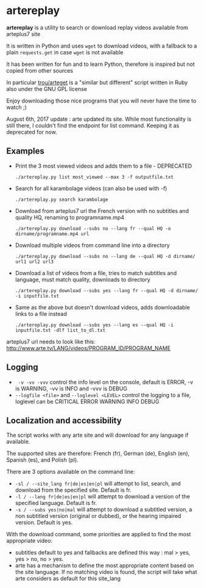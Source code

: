 # artereplay

**artereplay** is a utility to search or download replay videos available from arteplus7 site

It is written in Python and uses `wget` to download videos, with a fallback to a plain `requests.get` in case `wget` is not available

It has been written for fun and to learn Python, therefore is inspired but not copied from other sources

In particular [trou/arteget](https://github.com/trou/arteget) is a "similar but different" script written in Ruby also under the GNU GPL license

Enjoy downloading those nice programs that you will never have the time to watch ;)

August 6th, 2017 update : arte updated its site. While most functionality is still there, I couldn't find the endpoint for list command. Keeping it as deprecated for now.

## Examples

* Print the 3 most viewed videos and adds them to a file - DEPRECATED
    ```
    ./artereplay.py list most_viewed --max 3 -f outputfile.txt
    ```
        
* Search for all karambolage videos (can also be used with -f)
    ```
    ./artereplay.py search karambolage
    ```
* Download from arteplus7 url the French version with no subtitles and quality HQ, renaming to programname.mp4

    ```
    ./artereplay.py download --subs no --lang fr --qual HQ -o dirname/programname.mp4 url
    ```
* Download multiple videos from command line into a directory

    ```
    ./artereplay.py download --subs no --lang de --qual HQ -d dirname/ url1 url2 url3
    ```
* Download a list of videos from a file, tries to match subtitles and language, must match quality, downloads to directory

    ```
    ./artereplay.py download --subs yes --lang fr --qual HQ -d dirname/ -i inputfile.txt
    ```
* Same as the above but doesn't download videos, adds downloadable links to a file instead

    ```
    ./artereplay.py download --subs yes --lang es --qual HQ -i inputfile.txt -dlf list_to_dl.txt
    ```
    
arteplus7 url needs to look like this: http://www.arte.tv/LANG/videos/PROGRAM_ID/PROGRAM_NAME

## Logging

* ` -v -vv -vvv` control the info level on the console, default is ERROR, -v is WARNING, -vv is INFO and -vvv is DEBUG
* `--logfile <file>` and `--loglevel <LEVEL>` control the logging to a file, loglevel can be CRITICAL ERROR WARNING INFO DEBUG

## Localization and accessibility

The script works with any arte site and will download for any language if available.

The supported sites are therefore: French (fr), German (de), English (en), Spanish (es), and Polish (pl).

There are 3 options available on the command line:
* `-sl / --site_lang fr|de|es|en|pl` will attempt to list, search, and download from the specified site. Default is fr. 
* `-l / --lang fr|de|es|en|pl` will attempt to download a version of the specified language. Default is fr.
* `-s / --subs yes|no|mal` will attempt to download a subtitled version, a non subtitled version (original or dubbed), or the hearing impaired version. Default is yes.

With the download command, some priorities are applied to find the most appropriate video:
- subtitles default to yes and fallbacks are defined this way : mal > yes, yes > no, no > yes.
- arte has a mechanism to define the most appropriate content based on the site language. If no matching video is found, the script will take what arte considers as default for this site_lang

